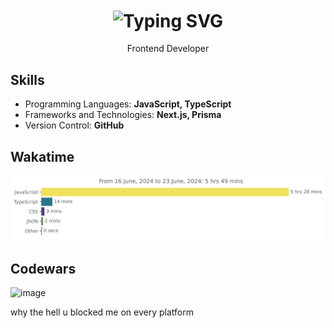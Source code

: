 <h1 align="center" href="https://git.io/typing-svg" ><img src="https://readme-typing-svg.herokuapp.com?font=Fira+Code&size=34&pause=1000&color=FFFFFF&center=true&width=1400&lines=Hello+👋🏻+I'm+Jessy+Hanifiah" alt="Typing SVG" align="center" /></h1>
<p align=center>Frontend Developer</p>

## Skills

- Programming Languages: **JavaScript, TypeScript**
- Frameworks and Technologies: **Next.js, Prisma**
- Version Control: **GitHub**

## Wakatime

<img
  src="https://github.com/jeeehaan/jeeehaan/blob/main/images/stat.svg"
  alt="Wakatime Jeeehaan"
/>

## Codewars

![image](https://www.codewars.com/users/jeeehaan/badges/large)

why the hell u blocked me on every platform
